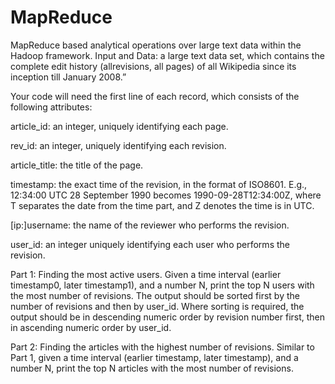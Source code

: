 # MapReduce
MapReduce based analytical operations over large text data within the Hadoop framework.
Input and Data: a large text data set, which contains the complete edit history (allrevisions, all pages) of all Wikipedia since its inception till January 2008.”

Your code will need the first line of each record, which consists of the following attributes:

article_id: an integer, uniquely identifying each page.

rev_id: an integer, uniquely identifying each revision.

article_title: the title of the page.

timestamp: the exact time of the revision, in the format of ISO8601. E.g., 12:34:00 UTC 28 September 1990 becomes 1990-09-28T12:34:00Z, where T separates the date from the time part, and Z denotes the time is in UTC.

[ip:]username: the name of the reviewer who performs the revision.

user_id: an integer uniquely identifying each user who performs the revision.

Part 1: Finding the most active users.
Given a time interval (earlier timestamp0, later timestamp1), and a number N, print the top N users with the most number of revisions. The output should be sorted first by the number of revisions and then by user_id.
Where sorting is required, the output should be in descending numeric order by revision number first, then in ascending numeric order by user_id.

Part 2: Finding the articles with the highest number of revisions.
Similar to Part 1, given a time interval (earlier timestamp, later timestamp), and a number N, print the top N articles with the most number of revisions.
